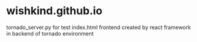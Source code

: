 # wishkind.github.io

tornado_server.py for test index.html frontend created by react framework in backend of tornado environment

